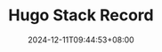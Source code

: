 ---
title: "Hugo Stack Record"
description: 
date: 2024-12-11T09:44:53+08:00
image: 
math: 
license: 
hidden: false
comments: true
draft: true
---